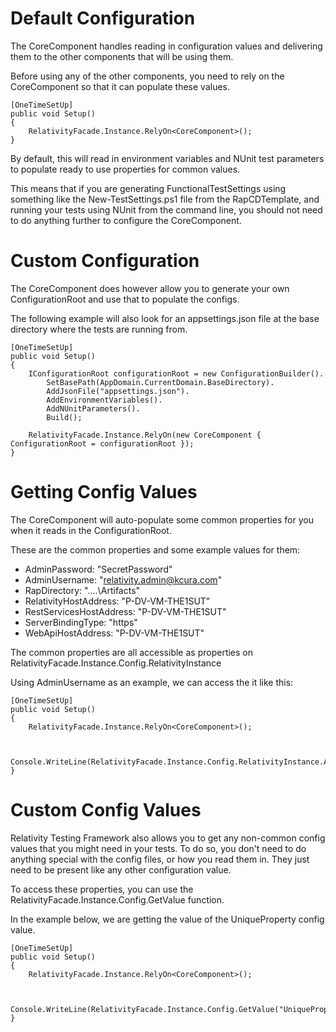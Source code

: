 # Default Configuration

The CoreComponent handles reading in configuration values and delivering them to the other components that will be using them.  

Before using any of the other components, you need to rely on the CoreComponent so that it can populate these values.


```
[OneTimeSetUp]
public void Setup()
{
    RelativityFacade.Instance.RelyOn<CoreComponent>();
}
```
By default, this will read in environment variables and NUnit test parameters to populate ready to use properties for common values.  

This means that if you are generating FunctionalTestSettings using something like the New-TestSettings.ps1 file from the RapCDTemplate, and running your tests using NUnit from the command line, you should not need to do anything further to configure the CoreComponent.

# Custom Configuration

The CoreComponent does however allow you to generate your own ConfigurationRoot and use that to populate the configs.  

The following example will also look for an appsettings.json file at the base directory where the tests are running from.


```
[OneTimeSetUp]
public void Setup()
{
    IConfigurationRoot configurationRoot = new ConfigurationBuilder().
        SetBasePath(AppDomain.CurrentDomain.BaseDirectory).
        AddJsonFile("appsettings.json").
        AddEnvironmentVariables().
        AddNUnitParameters().
        Build();
 
    RelativityFacade.Instance.RelyOn(new CoreComponent { ConfigurationRoot = configurationRoot });
}
```
# Getting Config Values

The CoreComponent will auto-populate some common properties for you when it reads in the ConfigurationRoot. 

These are the common properties and some example values for them:  

* AdminPassword: "SecretPassword"
* AdminUsername: "relativity.admin@kcura.com"
* RapDirectory: "..\..\Artifacts"
* RelativityHostAddress: "P-DV-VM-THE1SUT"
* RestServicesHostAddress: "P-DV-VM-THE1SUT"
* ServerBindingType: "https"
* WebApiHostAddress: "P-DV-VM-THE1SUT"

The common properties are all accessible as properties on RelativityFacade.Instance.Config.RelativityInstance  

Using AdminUsername as an example, we can access the it like this:

```
[OneTimeSetUp]
public void Setup()
{
    RelativityFacade.Instance.RelyOn<CoreComponent>();
 
 
    Console.WriteLine(RelativityFacade.Instance.Config.RelativityInstance.AdminUsername);
}
```

# Custom Config Values

Relativity Testing Framework also allows you to get any non-common config values that you might need in your tests.
To do so, you don't need to do anything special with the config files, or how you read them in. They just need to be present like any other configuration value.  

To access these properties, you can use the RelativityFacade.Instance.Config.GetValue function.  

In the example below, we are getting the value of the UniqueProperty config value.

```
[OneTimeSetUp]
public void Setup()
{
    RelativityFacade.Instance.RelyOn<CoreComponent>();
 
 
    Console.WriteLine(RelativityFacade.Instance.Config.GetValue("UniqueProperty"));
}
```
